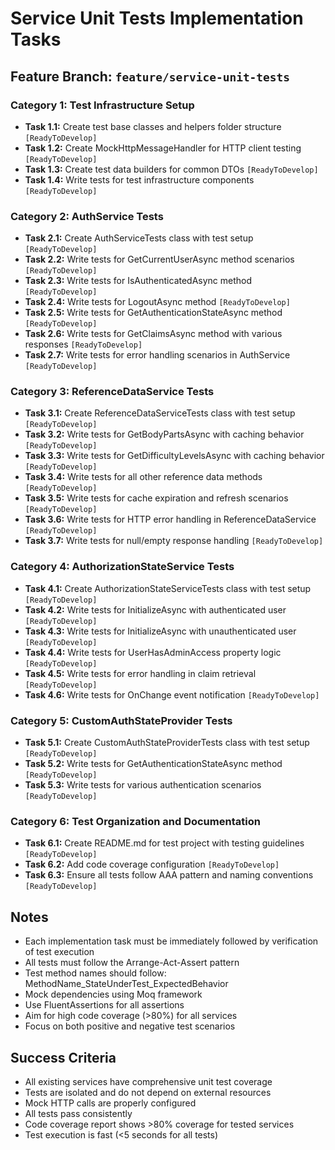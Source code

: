# Service Unit Tests Implementation Tasks

## Feature Branch: `feature/service-unit-tests`

### Category 1: Test Infrastructure Setup
- **Task 1.1:** Create test base classes and helpers folder structure `[ReadyToDevelop]`
- **Task 1.2:** Create MockHttpMessageHandler for HTTP client testing `[ReadyToDevelop]`
- **Task 1.3:** Create test data builders for common DTOs `[ReadyToDevelop]`
- **Task 1.4:** Write tests for test infrastructure components `[ReadyToDevelop]`

### Category 2: AuthService Tests
- **Task 2.1:** Create AuthServiceTests class with test setup `[ReadyToDevelop]`
- **Task 2.2:** Write tests for GetCurrentUserAsync method scenarios `[ReadyToDevelop]`
- **Task 2.3:** Write tests for IsAuthenticatedAsync method `[ReadyToDevelop]`
- **Task 2.4:** Write tests for LogoutAsync method `[ReadyToDevelop]`
- **Task 2.5:** Write tests for GetAuthenticationStateAsync method `[ReadyToDevelop]`
- **Task 2.6:** Write tests for GetClaimsAsync method with various responses `[ReadyToDevelop]`
- **Task 2.7:** Write tests for error handling scenarios in AuthService `[ReadyToDevelop]`

### Category 3: ReferenceDataService Tests
- **Task 3.1:** Create ReferenceDataServiceTests class with test setup `[ReadyToDevelop]`
- **Task 3.2:** Write tests for GetBodyPartsAsync with caching behavior `[ReadyToDevelop]`
- **Task 3.3:** Write tests for GetDifficultyLevelsAsync with caching behavior `[ReadyToDevelop]`
- **Task 3.4:** Write tests for all other reference data methods `[ReadyToDevelop]`
- **Task 3.5:** Write tests for cache expiration and refresh scenarios `[ReadyToDevelop]`
- **Task 3.6:** Write tests for HTTP error handling in ReferenceDataService `[ReadyToDevelop]`
- **Task 3.7:** Write tests for null/empty response handling `[ReadyToDevelop]`

### Category 4: AuthorizationStateService Tests
- **Task 4.1:** Create AuthorizationStateServiceTests class with test setup `[ReadyToDevelop]`
- **Task 4.2:** Write tests for InitializeAsync with authenticated user `[ReadyToDevelop]`
- **Task 4.3:** Write tests for InitializeAsync with unauthenticated user `[ReadyToDevelop]`
- **Task 4.4:** Write tests for UserHasAdminAccess property logic `[ReadyToDevelop]`
- **Task 4.5:** Write tests for error handling in claim retrieval `[ReadyToDevelop]`
- **Task 4.6:** Write tests for OnChange event notification `[ReadyToDevelop]`

### Category 5: CustomAuthStateProvider Tests
- **Task 5.1:** Create CustomAuthStateProviderTests class with test setup `[ReadyToDevelop]`
- **Task 5.2:** Write tests for GetAuthenticationStateAsync method `[ReadyToDevelop]`
- **Task 5.3:** Write tests for various authentication scenarios `[ReadyToDevelop]`

### Category 6: Test Organization and Documentation
- **Task 6.1:** Create README.md for test project with testing guidelines `[ReadyToDevelop]`
- **Task 6.2:** Add code coverage configuration `[ReadyToDevelop]`
- **Task 6.3:** Ensure all tests follow AAA pattern and naming conventions `[ReadyToDevelop]`

## Notes
- Each implementation task must be immediately followed by verification of test execution
- All tests must follow the Arrange-Act-Assert pattern
- Test method names should follow: MethodName_StateUnderTest_ExpectedBehavior
- Mock dependencies using Moq framework
- Use FluentAssertions for all assertions
- Aim for high code coverage (>80%) for all services
- Focus on both positive and negative test scenarios

## Success Criteria
- All existing services have comprehensive unit test coverage
- Tests are isolated and do not depend on external resources
- Mock HTTP calls are properly configured
- All tests pass consistently
- Code coverage report shows >80% coverage for tested services
- Test execution is fast (<5 seconds for all tests)